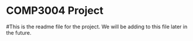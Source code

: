 # COMP3004 Project

#This is the readme file for the project. We will be adding to this file later in the future.
